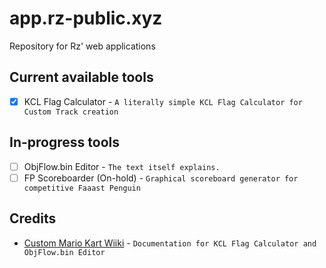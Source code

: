 # app.rz-public.xyz

Repository for Rz' web applications

## Current available tools

- [x] KCL Flag Calculator - `A literally simple KCL Flag Calculator for Custom Track creation`

## In-progress tools

- [ ] ObjFlow.bin Editor - `The text itself explains.`
- [ ] FP Scoreboarder (On-hold) - `Graphical scoreboard generator for competitive Faaast Penguin`

## Credits

- [Custom Mario Kart Wiiki](https://wiki.tockdom.com) - `Documentation for KCL Flag Calculator and ObjFlow.bin Editor`
